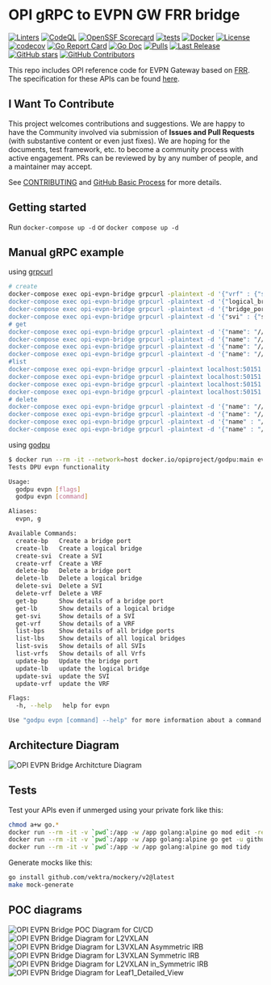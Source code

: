 # OPI gRPC to EVPN GW FRR bridge

[![Linters](https://github.com/opiproject/opi-evpn-bridge/actions/workflows/linters.yml/badge.svg)](https://github.com/opiproject/opi-evpn-bridge/actions/workflows/linters.yml)
[![CodeQL](https://github.com/opiproject/opi-evpn-bridge/actions/workflows/codeql.yml/badge.svg)](https://github.com/opiproject/opi-evpn-bridge/actions/workflows/codeql.yml)
[![OpenSSF Scorecard](https://api.securityscorecards.dev/projects/github.com/opiproject/opi-evpn-bridge/badge)](https://securityscorecards.dev/viewer/?platform=github.com&org=opiproject&repo=opi-evpn-bridge)
[![tests](https://github.com/opiproject/opi-evpn-bridge/actions/workflows/go.yml/badge.svg)](https://github.com/opiproject/opi-evpn-bridge/actions/workflows/go.yml)
[![Docker](https://github.com/opiproject/opi-evpn-bridge/actions/workflows/docker-publish.yml/badge.svg)](https://github.com/opiproject/opi-evpn-bridge/actions/workflows/docker-publish.yml)
[![License](https://img.shields.io/github/license/opiproject/opi-evpn-bridge?style=flat-square&color=blue&label=License)](https://github.com/opiproject/opi-evpn-bridge/blob/master/LICENSE)
[![codecov](https://codecov.io/gh/opiproject/opi-evpn-bridge/branch/main/graph/badge.svg)](https://codecov.io/gh/opiproject/opi-evpn-bridge)
[![Go Report Card](https://goreportcard.com/badge/github.com/opiproject/opi-evpn-bridge)](https://goreportcard.com/report/github.com/opiproject/opi-evpn-bridge)
[![Go Doc](https://img.shields.io/badge/godoc-reference-blue.svg)](http://godoc.org/github.com/opiproject/opi-evpn-bridge)
[![Pulls](https://img.shields.io/docker/pulls/opiproject/opi-evpn-bridge.svg?logo=docker&style=flat&label=Pulls)](https://hub.docker.com/r/opiproject/opi-evpn-bridge)
[![Last Release](https://img.shields.io/github/v/release/opiproject/opi-evpn-bridge?label=Latest&style=flat-square&logo=go)](https://github.com/opiproject/opi-evpn-bridge/releases)
[![GitHub stars](https://img.shields.io/github/stars/opiproject/opi-evpn-bridge.svg?style=flat-square&label=github%20stars)](https://github.com/opiproject/opi-evpn-bridge)
[![GitHub Contributors](https://img.shields.io/github/contributors/opiproject/opi-evpn-bridge.svg?style=flat-square)](https://github.com/opiproject/opi-evpn-bridge/graphs/contributors)

This repo includes OPI reference code for EVPN Gateway based on [FRR](https://www.frrouting.org/). The specification for these APIs can be found
[here](https://github.com/opiproject/opi-api/pull/276).

## I Want To Contribute

This project welcomes contributions and suggestions.  We are happy to have the Community involved via submission of **Issues and Pull Requests** (with substantive content or even just fixes). We are hoping for the documents, test framework, etc. to become a community process with active engagement.  PRs can be reviewed by by any number of people, and a maintainer may accept.

See [CONTRIBUTING](https://github.com/opiproject/opi/blob/main/CONTRIBUTING.md) and [GitHub Basic Process](https://github.com/opiproject/opi/blob/main/doc-github-rules.md) for more details.

## Getting started

Run `docker-compose up -d` or `docker compose up -d`

## Manual gRPC example

using [grpcurl](https://github.com/fullstorydev/grpcurl)

```bash
# create
docker-compose exec opi-evpn-bridge grpcurl -plaintext -d '{"vrf" : {"spec" : {"vni" : 1234, "loopback_ip_prefix" : {"addr": {"af": "IP_AF_INET", "v4_addr": 167772162} }, "len": 24}, "vtep_ip_prefix": {"addr": {"af": "IP_AF_INET", "v4_addr": 167772162} }, "len": 24} }}, "vrf_id" : "testvrf" }' localhost:50151 opi_api.network.evpn_gw.v1alpha1.VrfService.CreateVrf"
docker-compose exec opi-evpn-bridge grpcurl -plaintext -d '{"logical_bridge" : {"spec" : {"vni": 10, "vlan_id": 10 } }, "logical_bridge_id" : "testbridge" }' localhost:50151 opi_api.network.evpn_gw.v1alpha1.LogicalBridgeService.CreateLogicalBridge
docker-compose exec opi-evpn-bridge grpcurl -plaintext -d '{"bridge_port" : {"spec" : {mac_address: "qrvMAAAB", "ptype": "ACCESS", "logical_bridges": ["//network.opiproject.org/bridges/testbridge"] }}, "bridge_port_id" : "testport"}' localhost:50151 opi_api.network.evpn_gw.v1alpha1.BridgePortService.CreateBridgePort
docker-compose exec opi-evpn-bridge grpcurl -plaintext -d '{"svi" : {"spec" : {"vrf": "//network.opiproject.org/vrfs/testvrf", "logical_bridge": "//network.opiproject.org/bridges/testbridge", mac_address: "qrvMAAAB", "gw_ip_prefix": [{"addr": {"af": "IP_AF_INET", "v4_addr": 167772162} }, "len": 24}] } }, "svi_id" : "testsvi" }' localhost:50151 opi_api.network.evpn_gw.v1alpha1.SviService.CreateSvi
# get
docker-compose exec opi-evpn-bridge grpcurl -plaintext -d '{"name": "//network.opiproject.org/ports/testinterface"}' localhost:50151 opi_api.network.evpn_gw.v1alpha1.BridgePortService.GetBridgePort
docker-compose exec opi-evpn-bridge grpcurl -plaintext -d '{"name": "//network.opiproject.org/bridges/testbridge"}' localhost:50151 opi_api.network.evpn_gw.v1alpha1.LogicalBridgeService.GetLogicalBridge
docker-compose exec opi-evpn-bridge grpcurl -plaintext -d '{"name": "//network.opiproject.org/svis/testsvi"}' localhost:50151 opi_api.network.evpn_gw.v1alpha1.SviService.GetSvi
docker-compose exec opi-evpn-bridge grpcurl -plaintext -d '{"name": "//network.opiproject.org/vrfs/testvrf"}' localhost:50151 opi_api.network.evpn_gw.v1alpha1.VrfService.GetVrf
#list
docker-compose exec opi-evpn-bridge grpcurl -plaintext localhost:50151 opi_api.network.evpn_gw.v1alpha1.BridgePortService.ListBridgePorts
docker-compose exec opi-evpn-bridge grpcurl -plaintext localhost:50151 opi_api.network.evpn_gw.v1alpha1.BridgePortService.ListLogicalBridges
docker-compose exec opi-evpn-bridge grpcurl -plaintext localhost:50151 opi_api.network.evpn_gw.v1alpha1.BridgePortService.ListSvis
docker-compose exec opi-evpn-bridge grpcurl -plaintext localhost:50151 opi_api.network.evpn_gw.v1alpha1.BridgePortService.ListVrfs
# delete
docker-compose exec opi-evpn-bridge grpcurl -plaintext -d '{"name": "//network.opiproject.org/ports/testinterface"}' localhost:50151 opi_api.network.evpn_gw.v1alpha1.BridgePortService.DeleteBridgePort
docker-compose exec opi-evpn-bridge grpcurl -plaintext -d '{"name": "//network.opiproject.org/bridges/testbridge"}' localhost:50151 opi_api.network.evpn_gw.v1alpha1.LogicalBridgeService.DeleteLogicalBridge
docker-compose exec opi-evpn-bridge grpcurl -plaintext -d '{"name" : "//network.opiproject.org/svis/testsvi"}' localhost:50151 opi_api.network.evpn_gw.v1alpha1.SviService.DeleteSvi
docker-compose exec opi-evpn-bridge grpcurl -plaintext -d '{"name" : "//network.opiproject.org/vrfs/testvrf"}' localhost:50151 opi_api.network.evpn_gw.v1alpha1.VrfService.DeleteVrf
```

using [godpu](https://github.com/opiproject/godpu)

```bash
$ docker run --rm -it --network=host docker.io/opiproject/godpu:main evpn --help
Tests DPU evpn functionality

Usage:
  godpu evpn [flags]
  godpu evpn [command]

Aliases:
  evpn, g

Available Commands:
  create-bp   Create a bridge port
  create-lb   Create a logical bridge
  create-svi  Create a SVI
  create-vrf  Create a VRF
  delete-bp   Delete a bridge port
  delete-lb   Delete a logical bridge
  delete-svi  Delete a SVI
  delete-vrf  Delete a VRF
  get-bp      Show details of a bridge port
  get-lb      Show details of a logical bridge
  get-svi     Show details of a SVI
  get-vrf     Show details of a VRF
  list-bps    Show details of all bridge ports
  list-lbs    Show details of all logical bridges
  list-svis   Show details of all SVIs
  list-vrfs   Show details of all Vrfs
  update-bp   Update the bridge port
  update-lb   update the logical bridge
  update-svi  update the SVI
  update-vrf  update the VRF

Flags:
  -h, --help   help for evpn

Use "godpu evpn [command] --help" for more information about a command.
```

## Architecture Diagram

![OPI EVPN Bridge Architcture Diagram](./docs/OPI-EVPN-GW-FRR-bridge.png)

## Tests

Test your APIs even if unmerged using your private fork like this:

```bash
chmod a+w go.*
docker run --rm -it -v `pwd`:/app -w /app golang:alpine go mod edit -replace github.com/opiproject/opi-api@main=github.com/YOURUSERNAME/opi-api@main
docker run --rm -it -v `pwd`:/app -w /app golang:alpine go get -u github.com/YOURUSERNAME/opi-api/network/evpn-gw/v1alpha1/gen/go@0e2810d
docker run --rm -it -v `pwd`:/app -w /app golang:alpine go mod tidy
```

Generate mocks like this:

```bash
go install github.com/vektra/mockery/v2@latest
make mock-generate
```

## POC diagrams

![OPI EVPN Bridge POC Diagram for CI/CD](./docs/OPI-EVPN-PoC.png)
![OPI EVPN Bridge Diagram for L2VXLAN](./docs/OPI-EVPN-L2-VXLAN.png)
![OPI EVPN Bridge Diagram for L3VXLAN Asymmetric IRB](./docs/OPI-EVPN-L3-Asymmetric-IRB.png)
![OPI EVPN Bridge Diagram for L3VXLAN Symmetric IRB](./docs/OPI-EVPN-L3-Symmetric-IRB.png)
![OPI EVPN Bridge Diagram for L2VXLAN in_Symmetric IRB](./docs/OPI-EVPN-L2-VXLAN-In-Symmetric-IRB-setup.png)
![OPI EVPN Bridge Diagram for Leaf1_Detailed_View](./docs/OPI-EVPN-Leaf1-Detailed-View.png)
